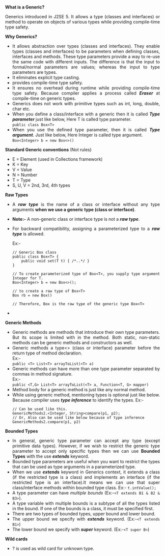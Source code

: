 <div style="text-align: justify">

**What is a Generic?**

Generics introduced in J2SE 5. It allows a type (classes and interfaces) or method to operate on objects of various types while providing compile-time type safety.

**Why Generics?**

- It allows abstraction over types (classes and interfaces). They enable types (classes and interfaces) to be parameters when defining classes, interfaces and methods. These type parameters provide a way to re-use the same code with different inputs. The difference is that the input to formal/normal parameters are values; whereas the input to type parameters are types.
- It eliminates explicit type casting.
- provides compile-time type safety.
- It ensures no overhead during runtime while providing compile-time type safety. Because compiler applies a process called <I>**Eraser**</I> at compile-time on generic types.
- Generics does not work with primitive types such as int, long, double, char etc.
- When you define a class/interface with a generic then it is called <I>**Type parameter**</I> just like below, Here T is called type parameter.</br>
    `public class Box<T>`</br>
- When you use the defined type parameter, then it is called <I>**Type argument**</I>. Just like below, Here Integer is called type argument.</br>
    `Box<Integer> b = new Box<>()`

**Standard Generic conventions** (Not rules)

- E = Element (used in Collections framework)
- K = Key
- V = Value
- N = Number
- T = Type
- S, U, V = 2nd, 3rd, 4th types

**Raw Types**

- A <I>**raw type**</I> is the name of a class or interface without any type arguments **when we use a generic type (class or interface)**.
- **Note:-** A non-generic class or interface type is not a <I>**raw type**</I>.
- For backward compatibility, assigning a parameterized type to a <I>**raw type**</I> is allowed.

    Ex:- </br>
    ```
    // Generic Box class
    public class Box<T> {
        public void set(T t) { /*..*/ }
    }

    // To create parameterized type of Box<T>, you supply type argument Integer for T.
    Box<Integer> b = new Box<>();
    
    // to create a raw type of Box<T>
    Box rb = new Box()
    
    // Therefore, Box is the raw type of the generic type Box<T>
    ```
- 

**Generic Methods**

- Generic methods are methods that introduce their own type parameters. But its scope is limited with in the method. Both static, non-static methods can be generic methods and constructors as well.
- Generic methods a type<> (class or interface) parameter before the return type of method declaration.</br>
    Ex:- </br>`public <T> List<T> arrayToList(<T> a)`
- Generic methods can have more than one type parameter separated by commas in method signature.</br>
Ex:- </br>`public <T,G> List<T> arrayToList(<T> a, Function<T, G> mapper)`
- Method body for a generic method is just like any normal method.
- While using generic method, mentioning types is optional just like below. Because compiler uses <I>**type inference**</I> to identify the types.
    Ex:-
    ```
    // Can be used like this.
    GenericMethods2.<Integer, String>compare(p1, p2);
    // Or, Also can be used like below because of type inference
    GenericMethods2.compare(p1, p2)
    ```

**Bounded Types**

- In general, generic type parameter can accept any type (except primitive data types). However, if we wish to  restrict the generic type parameter to accept only specific types then we can use **Bounded Types** with the use <I>**extends**</I> keyword.
- Bounded type parameters are useful when you want to restrict the types that can be used as type arguments in a parameterized type.
- When we use <I>**extends**</I> keyword in Generics context, it extends a class (if the restricted type is a class) and implements an interface (if the restricted type is an interface).It means we can use that super class/interface methods within bounded type class. Ex:- `t.intValue();`
- A type parameter can have <I>multiple bounds</I> (Ex:-`<T extends B1 & B2 & B3>`).
- A type variable with multiple bounds is a subtype of all the types listed in the bound. If one of the bounds is a class, it must be specified first. 
- There are two types of bounded types, upper bound and lower bound.
- The upper bound we specify with <I>**extends**</I> keyword. (Ex:-`<T extends B1>`)
- The lower bound we specify with <I>**super**</I> keyword. (Ex:-`<T super B>`)

**Wild cards**
- ? is used as wild card for unknown type.

</div>